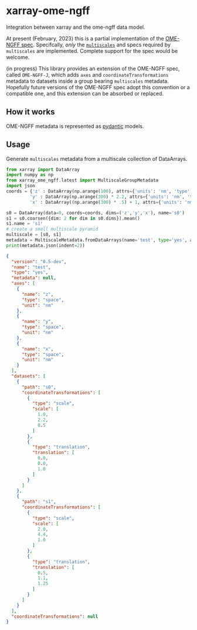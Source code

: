 # xarray-ome-ngff
Integration between xarray and the ome-ngff data model.

At present (February, 2023) this is a partial implementation of the [OME-NGFF spec](https://ngff.openmicroscopy.org/latest/#implementations). Specifcally, *only* the [`multiscales`](https://ngff.openmicroscopy.org/latest/#multiscale-md) and specs required by `multiscales` are implemented. Complete support for the spec would be welcome.

(in progress) This library provides an extension of the OME-NGFF spec, called `OME-NGFF-J`, which adds `axes` and `coordinateTransformations` metadata to datasets inside a group bearing `multiscales` metadata. Hopefully future versions of the OME-NGFF spec adopt this convention or a compatible one, and this extension can be absorbed or replaced.

## How it works
OME-NGFF metadata is represented as [pydantic](https://docs.pydantic.dev/) models. 

## Usage

Generate `multiscales` metadata from a multiscale collection of DataArrays.

```python
from xarray import DataArray
import numpy as np
from xarray_ome_ngff.latest import MultiscaleGroupMetadata
import json
coords = {'z' : DataArray(np.arange(100), attrs={'units': 'nm', 'type': 'space'}, dims=('z',)),
         'y' : DataArray(np.arange(300) * 2.2, attrs={'units': 'nm', 'type': 'space'}, dims=('y')),
         'x' : DataArray((np.arange(300) * .5) + 1, attrs={'units': 'nm', 'type': 'space'}, dims=('x',))}

s0 = DataArray(data=0, coords=coords, dims=('z','y','x'), name='s0')
s1 = s0.coarsen({dim: 2 for dim in s0.dims}).mean()
s1.name = 's1'
# create a small multiscale pyramid
multiscale = [s0, s1]
metadata = MultiscaleMetadata.fromDataArrays(name='test', type='yes', arrays=multiscale)
print(metadata.json(indent=2))
```
```json
{
  "version": "0.5-dev",
  "name": "test",
  "type": "yes",
  "metadata": null,
  "axes": [
    {
      "name": "z",
      "type": "space",
      "unit": "nm"
    },
    {
      "name": "y",
      "type": "space",
      "unit": "nm"
    },
    {
      "name": "x",
      "type": "space",
      "unit": "nm"
    }
  ],
  "datasets": [
    {
      "path": "s0",
      "coordinateTransformations": [
        {
          "type": "scale",
          "scale": [
            1.0,
            2.2,
            0.5
          ]
        },
        {
          "type": "translation",
          "translation": [
            0.0,
            0.0,
            1.0
          ]
        }
      ]
    },
    {
      "path": "s1",
      "coordinateTransformations": [
        {
          "type": "scale",
          "scale": [
            2.0,
            4.4,
            1.0
          ]
        },
        {
          "type": "translation",
          "translation": [
            0.5,
            1.1,
            1.25
          ]
        }
      ]
    }
  ],
  "coordinateTransformations": null
}
```